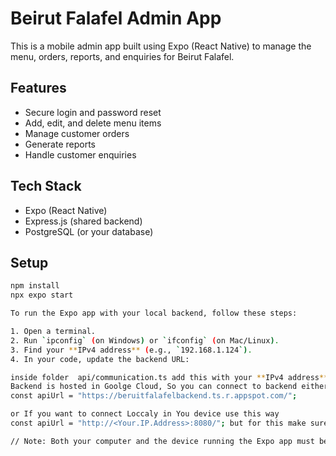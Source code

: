 # Beirut Falafel Admin App

This is a mobile admin app built using Expo (React Native) to manage the menu, orders, reports, and enquiries for Beirut Falafel.

## Features
- Secure login and password reset
- Add, edit, and delete menu items
- Manage customer orders
- Generate reports
- Handle customer enquiries

## Tech Stack
- Expo (React Native)
- Express.js (shared backend)
- PostgreSQL (or your database)

## Setup
```bash
npm install
npx expo start

To run the Expo app with your local backend, follow these steps:

1. Open a terminal.
2. Run `ipconfig` (on Windows) or `ifconfig` (on Mac/Linux).
3. Find your **IPv4 address** (e.g., `192.168.1.124`).
4. In your code, update the backend URL:

inside folder  api/communication.ts add this with your **IPv4 address**
Backend is hosted in Goolge Cloud, So you can connect to backend either by this way
const apiUrl = "https://beruitfalafelbackend.ts.r.appspot.com/";

or If you want to connect Loccaly in You device use this way
const apiUrl = "http://<Your.IP.Address>:8080/"; but for this make sure  Your backeend server is running in express js, other wise you wont be able to navigate throught he app

// Note: Both your computer and the device running the Expo app must be on the same Wi-Fi network.
